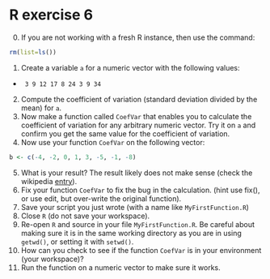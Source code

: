 # R exercise 6

0. If you are not working with a fresh R instance, then use the command:
```R
rm(list=ls())
```
1. Create a variable `a` for a numeric vector with the following values:
  - ` 3 9 12 17 8 24 3 9 34`
2. Compute the coefficient of variation (standard deviation divided by the mean) for `a`.
3. Now make a function called `CoefVar` that enables you to calculate the coefficient of variation for any arbitrary numeric vector. Try it on `a` and confirm you get the same value for the coefficient of variation.
4.  Now use your function `CoefVar` on the following vector:
```R
b <- c(-4, -2, 0, 1, 3, -5, -1, -8)
```
5. What is your result? The result likely does not make sense (check the wikipedia [entry](https://en.wikipedia.org/wiki/Coefficient_of_variation)). 
6. Fix your function `CoefVar` to fix the bug in the calculation. (hint use fix(), or use edit, but over-write the original function).
7.  Save your script you just wrote (with a name like `MyFirstFunction.R`)
8. Close `R` (do not save your workspace).
9. Re-open `R` and source in your file `MyFirstFunction.R`. Be careful about making sure it is in the same working directory as you are in using `getwd()`, or setting it with `setwd()`.
10. How can you check to see if the function `CoefVar` is in your environment (your workspace)? 
11. Run the function on a numeric vector to make sure it works.

